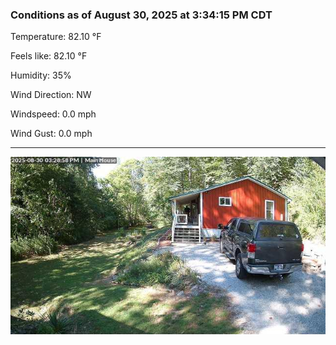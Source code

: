 ### Conditions as of August 30, 2025 at 3:34:15 PM CDT 

Temperature: 82.10 &deg;F

Feels like: 82.10 &deg;F

Humidity: 35%

Wind Direction: NW

Windspeed: 0.0 mph

Wind Gust: 0.0 mph

---

<img src="./images/latest.jpeg"/>

